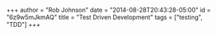 +++
author = "Rob Johnson"
date = "2014-08-28T20:43:28-05:00"
id = "6z9w5mJkmAQ"
title = "Test Driven Development"
tags = ["testing", "TDD"]
+++

